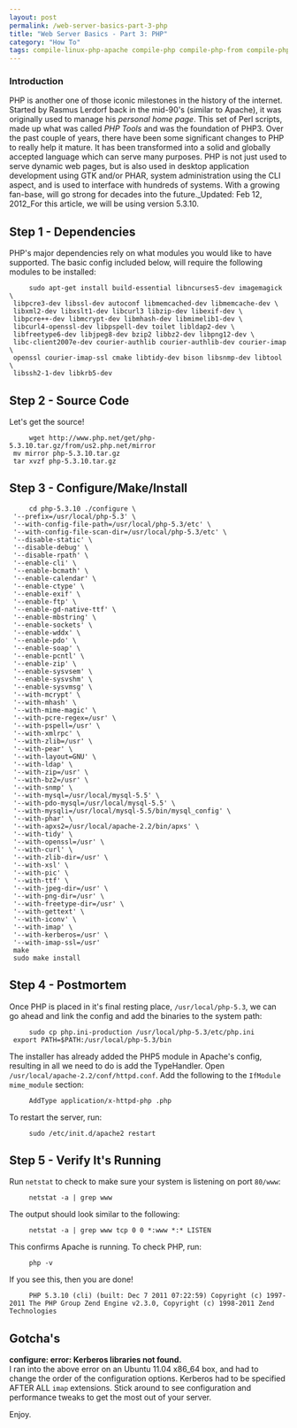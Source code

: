 ```yaml
---
layout: post
permalink: /web-server-basics-part-3-php
title: "Web Server Basics - Part 3: PHP"
category: "How To"
tags: compile-linux-php-apache compile-php compile-php-from compile-php-from-source compile-php-from-source-on-ubuntu-11-10 configure-php configure-php-from-source configure-php-on-ubuntu high-on-php high-php-performance install-high-on-php install-php-without-deb performance-for-php php-4 php-5-3-5 php-5-3-6 php-5-3-7 php-5-3-8 php-5-4 php-configure php-deb php-dependencies php-from-nothing php-from-scratch php-from-source php-from-source-on-ubuntu php-high-on php-on-ubuntu php-performance php5 php5-3-8 php54 scratch-php
---
```



### Introduction
PHP is another one of those iconic milestones in the history of the internet. Started by Rasmus Lerdorf back in the mid-90's (similar to Apache), it was originally used to manage his _personal home page_. This set of Perl scripts, made up what was called _PHP Tools_ and was the foundation of PHP3. Over the past couple of years, there have been some significant changes to PHP to really help it mature. It has been transformed into a solid and globally accepted language which can serve many purposes. PHP is not just used to serve dynamic web pages, but is also used in desktop application development using GTK and/or PHAR, system administration using the CLI aspect, and is used to interface with hundreds of systems. With a growing fan-base, will go strong for decades into the future._Updated: Feb 12, 2012_For this article, we will be using version 5.3.10.


## Step 1 - Dependencies
PHP's major dependencies rely on what modules you would like to have supported. The basic config included below, will require the following modules to be installed: 

		 sudo apt-get install build-essential libncurses5-dev imagemagick \ 
     libpcre3-dev libssl-dev autoconf libmemcached-dev libmemcache-dev \ 
     libxml2-dev libxslt1-dev libcurl3 libzip-dev libexif-dev \ 
     libpcre++-dev libmcrypt-dev libmhash-dev libmimelib1-dev \ 
     libcurl4-openssl-dev libpspell-dev toilet libldap2-dev \ 
     libfreetype6-dev libjpeg8-dev bzip2 libbz2-dev libpng12-dev \ 
     libc-client2007e-dev courier-authlib courier-authlib-dev courier-imap \ 
     openssl courier-imap-ssl cmake libtidy-dev bison libsnmp-dev libtool \ 
     libssh2-1-dev libkrb5-dev 


## Step 2 - Source Code
Let's get the source! 

		 wget http://www.php.net/get/php-5.3.10.tar.gz/from/us2.php.net/mirror 
     mv mirror php-5.3.10.tar.gz 
     tar xvzf php-5.3.10.tar.gz 


## Step 3 - Configure/Make/Install


		 cd php-5.3.10 ./configure \ 
     '--prefix=/usr/local/php-5.3' \ 
     '--with-config-file-path=/usr/local/php-5.3/etc' \ 
     '--with-config-file-scan-dir=/usr/local/php-5.3/etc' \ 
     '--disable-static' \ 
     '--disable-debug' \ 
     '--disable-rpath' \ 
     '--enable-cli' \ 
     '--enable-bcmath' \ 
     '--enable-calendar' \ 
     '--enable-ctype' \ 
     '--enable-exif' \ 
     '--enable-ftp' \ 
     '--enable-gd-native-ttf' \ 
     '--enable-mbstring' \ 
     '--enable-sockets' \ 
     '--enable-wddx' \ 
     '--enable-pdo' \ 
     '--enable-soap' \ 
     '--enable-pcntl' \ 
     '--enable-zip' \ 
     '--enable-sysvsem' \ 
     '--enable-sysvshm' \ 
     '--enable-sysvmsg' \ 
     '--with-mcrypt' \ 
     '--with-mhash' \ 
     '--with-mime-magic' \ 
     '--with-pcre-regex=/usr' \ 
     '--with-pspell=/usr' \ 
     '--with-xmlrpc' \ 
     '--with-zlib=/usr' \ 
     '--with-pear' \ 
     '--with-layout=GNU' \ 
     '--with-ldap' \ 
     '--with-zip=/usr' \ 
     '--with-bz2=/usr' \ 
     '--with-snmp' \ 
     '--with-mysql=/usr/local/mysql-5.5' \ 
     '--with-pdo-mysql=/usr/local/mysql-5.5' \ 
     '--with-mysqli=/usr/local/mysql-5.5/bin/mysql_config' \ 
     '--with-phar' \ 
     '--with-apxs2=/usr/local/apache-2.2/bin/apxs' \ 
     '--with-tidy' \ 
     '--with-openssl=/usr' \ 
     '--with-curl' \ 
     '--with-zlib-dir=/usr' \ 
     '--with-xsl' \ 
     '--with-pic' \ 
     '--with-ttf' \ 
     '--with-jpeg-dir=/usr' \ 
     '--with-png-dir=/usr' \ 
     '--with-freetype-dir=/usr' \ 
     '--with-gettext' \ 
     '--with-iconv' \ 
     '--with-imap' \ 
     '--with-kerberos=/usr' \ 
     '--with-imap-ssl=/usr' 
     make 
     sudo make install 




## Step 4 - Postmortem
Once PHP is placed in it's final resting place, `/usr/local/php-5.3`, we can go ahead and link the config and add the binaries to the system path: 

		 sudo cp php.ini-production /usr/local/php-5.3/etc/php.ini 
     export PATH=$PATH:/usr/local/php-5.3/bin 

 The installer has already added the PHP5 module in Apache's config, resulting in all we need to do is add the TypeHandler. Open `/usr/local/apache-2.2/conf/httpd.conf`. Add the following to the `IfModule mime_module` section: 

		 AddType application/x-httpd-php .php 

 To restart the server, run: 

		 sudo /etc/init.d/apache2 restart 


## Step 5 - Verify It's Running
Run `netstat` to check to make sure your system is listening on port `80/www`: 

		 netstat -a | grep www 

 The output should look similar to the following: 

		 netstat -a | grep www tcp 0 0 *:www *:* LISTEN 

 This confirms Apache is running. To check PHP, run: 

		 php -v 

 If you see this, then you are done! 

		 PHP 5.3.10 (cli) (built: Dec 7 2011 07:22:59) Copyright (c) 1997-2011 The PHP Group Zend Engine v2.3.0, Copyright (c) 1998-2011 Zend Technologies 



## Gotcha's

**configure: error: Kerberos libraries not found.**  
I ran into the above error on an Ubuntu 11.04 x86_64 box, and had to change the order of the configuration options. Kerberos had to be specified AFTER ALL `imap` extensions. Stick around to see configuration and performance tweaks to get the most out of your server. 

Enjoy.